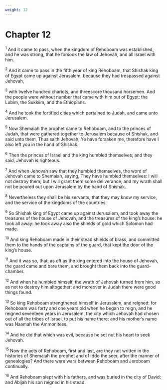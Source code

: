 ```yaml
---
weight: 12
---
```


# Chapter 12

<sup>1</sup> And it came to pass, when the kingdom of Rehoboam was established, and he was strong, that he forsook the law of Jehovah, and all Israel with him. 

<sup>2</sup> And it came to pass in the fifth year of king Rehoboam, that Shishak king of Egypt came up against Jerusalem, because they had trespassed against Jehovah, 

<sup>3</sup> with twelve hundred chariots, and threescore thousand horsemen. And the people were without number that came with him out of Egypt: the Lubim, the Sukkiim, and the Ethiopians. 

<sup>4</sup> And he took the fortified cities which pertained to Judah, and came unto Jerusalem. 

<sup>5</sup> Now Shemaiah the prophet came to Rehoboam, and to the princes of Judah, that were gathered together to Jerusalem because of Shishak, and said unto them, Thus saith Jehovah, Ye have forsaken me, therefore have I also left you in the hand of Shishak. 

<sup>6</sup> Then the princes of Israel and the king humbled themselves; and they said, Jehovah is righteous. 

<sup>7</sup> And when Jehovah saw that they humbled themselves, the word of Jehovah came to Shemaiah, saying, They have humbled themselves: I will not destroy them; but I will grant them some deliverance, and my wrath shall not be poured out upon Jerusalem by the hand of Shishak. 

<sup>8</sup> Nevertheless they shall be his servants, that they may know my service, and the service of the kingdoms of the countries. 

<sup>9</sup> So Shishak king of Egypt came up against Jerusalem, and took away the treasures of the house of Jehovah, and the treasures of the king’s house: he took all away: he took away also the shields of gold which Solomon had made. 

<sup>10</sup> And king Rehoboam made in their stead shields of brass, and committed them to the hands of the captains of the guard, that kept the door of the king’s house. 

<sup>11</sup> And it was so, that, as oft as the king entered into the house of Jehovah, the guard came and bare them, and brought them back into the guard-chamber. 

<sup>12</sup> And when he humbled himself, the wrath of Jehovah turned from him, so as not to destroy him altogether: and moreover in Judah there were good things found. 

<sup>13</sup> So king Rehoboam strengthened himself in Jerusalem, and reigned: for Rehoboam was forty and one years old when he began to reign, and he reigned seventeen years in Jerusalem, the city which Jehovah had chosen out of all the tribes of Israel, to put his name there: and his mother’s name was Naamah the Ammonitess. 

<sup>14</sup> And he did that which was evil, because he set not his heart to seek Jehovah. 

<sup>15</sup> Now the acts of Rehoboam, first and last, are they not written in the histories of Shemaiah the prophet and of Iddo the seer, after the manner of genealogies? And there were wars between Rehoboam and Jeroboam continually. 

<sup>16</sup> And Rehoboam slept with his fathers, and was buried in the city of David: and Abijah his son reigned in his stead. 


